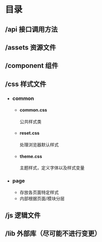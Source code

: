 # 目录

## /api 接口调用方法

## /assets 资源文件

## /component 组件

## /css 样式文件

-   ### common

    -   #### common.css

        公共样式类

    -   #### reset.css

        处理浏览器默认样式

    -   #### theme.css
        主题样式，定义字体以及样式变量

-   ### page

    -   存放各页面特定样式
    -   内部根据页面/模块分层

## /js 逻辑文件

## /lib 外部库（尽可能不进行变更）
